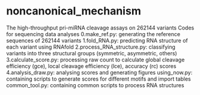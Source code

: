 # noncanonical_mechanism
The high-throughput pri-miRNA cleavage assays on 262144 variants
Codes for sequencing data analyses
0.make_ref.py: generating the reference sequences of 262144 variants
1.fold_RNA.py: predicting RNA structure of each variant using RNAfold
2.process_RNA_structure.py: classifying variants into three structural groups (symmetric, asymmetric, others)
3.calculate_score.py: processing raw count to calculate global cleavage efficiency (gce), local cleavage efficiency (lce), accuracy (rc) scores
4.analysis_draw.py: analysing scores and generating figures
using_now.py: containing scripts to generate scores for different motifs and import tables
common_tool.py: containing common scripts to process RNA structures

